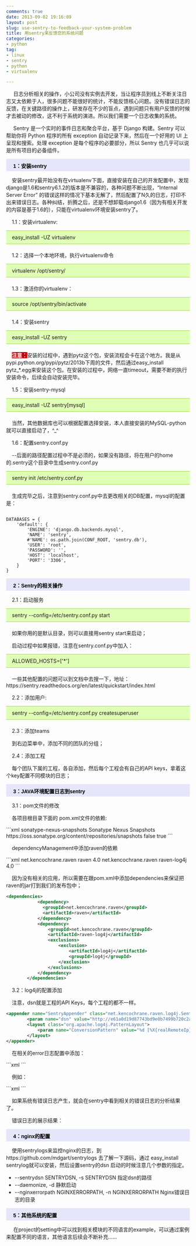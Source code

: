 ```yaml
---
comments: true
date: 2013-09-02 19:16:09
layout: post
slug: use-sentry-to-feedback-your-system-problem
title: 用sentry来反馈您的系统问题
categories:
- python
tag:
- linux
- sentry
- python
- virtualenv

---
```

 
<p> &nbsp;&nbsp;&nbsp;&nbsp; 日志分析相关的操作，小公司没有实例去开发，当让程序员到线上不断关注日志又太依赖于人，很多问题不能很好的统计，不能反馈核心问题。没有错误日志的反馈，在关键路径的操作上，研发存在不少的盲点，遇到问题只有用户反馈的时候才去被动的修改，这不利于系统的演进。所以我们需要一个日志收集的系统。</p>
<p> &nbsp;&nbsp;&nbsp;&nbsp; Sentry 是一个实时的事件日志和聚合平台，基于 Django 构建。Sentry 可以帮助你将 Python 程序的所有 exception 自动记录下来，然后在一个好用的 UI 上呈现和搜索。处理 exception 是每个程序的必要部分，所以 Sentry 也几乎可以说是所有项目的必备组件。</p>
<p style="background-color: rgb(230, 230, 250); height: 25px; width: 100%; padding-top: 9px; font-family: arial,helvetica,sans-serif; font-size: 14px; color: rgb(0, 0, 0);"><span style="font-size:14px;"><strong>&nbsp;&nbsp;&nbsp;&nbsp; 1：安装sentry  
</strong></span></p>
<p> &nbsp;&nbsp;&nbsp;&nbsp;安装sentry最开始没有在virtualenv下面，直接安装在自己的开发配置中，发现django是1.6和sentry6.1.2的版本是不兼容的，各种问题不断出现，“Internal Server Error” 的错误这样的情况下基本无解了，然后配置了N久的日志，打印不出来错误日志。各种纠结，折腾之后，还是不想卸载django1.6（因为有相关开发的内容是基于1.6的），只能在virtualenv环境安装sentry了。</p>

<p> &nbsp;&nbsp;&nbsp;&nbsp;1.1：安装virtualenv:</p>

<div style="border-top: 1px solid rgb(148, 218, 58); border-bottom: 1px solid rgb(148, 218, 58); padding: 9px 0pt 9px 16px; background-color: rgb(224, 255, 182);">
easy_install -UZ virtualenv
</div>
<p style="padding-top:6px;"> &nbsp;&nbsp;&nbsp;&nbsp;1.2：选择一个本地环境，执行virtualenv命令</p>
<div style="border-top: 1px solid rgb(148, 218, 58); border-bottom: 1px solid rgb(148, 218, 58); padding: 9px 0pt 9px 16px; background-color: rgb(224, 255, 182);">
virtualenv /opt/sentry/
</div>
<p style="padding-top:6px;"> &nbsp;&nbsp;&nbsp;&nbsp;1.3：激活你的virtualenv：</p>
<div style="border-top: 1px solid rgb(148, 218, 58); border-bottom: 1px solid rgb(148, 218, 58); padding: 9px 0pt 9px 16px; background-color: rgb(224, 255, 182);">
source /opt/sentry/bin/activate
</div>

<p style="padding-top:6px;"> &nbsp;&nbsp;&nbsp;&nbsp;1.4：安装sentry</p>
<div style="border-top: 1px solid rgb(148, 218, 58); border-bottom: 1px solid rgb(148, 218, 58); padding: 9px 0pt 9px 16px; background-color: rgb(224, 255, 182);">
easy_install -UZ sentry
</div>

<p style="padding-top:6px;"> &nbsp;&nbsp;&nbsp;&nbsp;<b style="background-color:#cc0000;color:#fff;">注意：</b>安装的过程中，遇到pytz这个包，安装流程会卡在这个地方。我是从pypi.python.org/pypi/pytz/2013b下周的文件，然后通过easy_install pytz_*.egg来安装这个包。在安装的过程中，网络一直timeout，需要不断的执行安装命令，后续会自动安装完毕。</p>

<p> &nbsp;&nbsp;&nbsp;&nbsp;1.5：安装sentry-mysql</p>

<div style="border-top: 1px solid rgb(148, 218, 58); border-bottom: 1px solid rgb(148, 218, 58); padding: 9px 0pt 9px 16px; background-color: rgb(224, 255, 182);">
easy_install -UZ sentry[mysql]
</div>

<p style="padding-top:6px;"> &nbsp;&nbsp;&nbsp;&nbsp;当然，其他数据库也可以根据配置选择安装，本人直接安装的MySQL-python就可以直接启动了，^_^</p>
<p> &nbsp;&nbsp;&nbsp;&nbsp;1.6：配置sentry.conf.py</p>
<p> &nbsp;&nbsp;&nbsp;&nbsp;--后面的路径配置过程中不是必须的，如果没有路径，将在用户的home的.sentry这个目录中生成sentry.conf.py</p>

<div style="border-top: 1px solid rgb(148, 218, 58); border-bottom: 1px solid rgb(148, 218, 58); padding: 9px 0pt 9px 16px; background-color: rgb(224, 255, 182);">
sentry init /etc/sentry.conf.py
</div>
<p style="padding-top:6px;"> &nbsp;&nbsp;&nbsp;&nbsp;生成完毕之后，注意到sentry.conf.py中去更改相关的DB配置，mysql的配置是：</p>

<div>
<pre><code>
DATABASES = {
    'default': {
        'ENGINE': 'django.db.backends.mysql',
        'NAME': 'sentry',
        #'NAME': os.path.join(CONF_ROOT, 'sentry.db'),
        'USER': 'root',
        'PASSWORD': '',
        'HOST': 'localhost',
        'PORT': '3306',
    }
}
</code></pre>
</div>

<p style="background-color: rgb(230, 230, 250); height: 25px; width: 100%; padding-top: 9px; font-family: arial,helvetica,sans-serif; font-size: 14px; color: rgb(0, 0, 0);"><span style="font-size:14px;"><strong>&nbsp;&nbsp;&nbsp;&nbsp; 2：Sentry的相关操作 
</strong></span></p>

<p> &nbsp;&nbsp;&nbsp;&nbsp;2.1：启动服务</p>

<div style="border-top: 1px solid rgb(148, 218, 58); border-bottom: 1px solid rgb(148, 218, 58); padding: 9px 0pt 9px 16px; background-color: rgb(224, 255, 182);">
sentry --config=/etc/sentry.conf.py start
</div>

<p style="padding-top:6px;"> &nbsp;&nbsp;&nbsp;&nbsp;如果你用的是默认目录，则可以直接用sentry start来启动；</p>
<p> &nbsp;&nbsp;&nbsp;&nbsp;启动过程中如果报错，注意在sentry.conf.py中加入：</p>
<div style="border-top: 1px solid rgb(148, 218, 58); border-bottom: 1px solid rgb(148, 218, 58); padding: 9px 0pt 9px 16px; background-color: rgb(224, 255, 182);">
ALLOWED_HOSTS=['*'] 
</div>
<p style="padding-top:6px;"> &nbsp;&nbsp;&nbsp;&nbsp;一些其他配置的问题可以到文档中去搜一下，地址：
https://sentry.readthedocs.org/en/latest/quickstart/index.html</p>

<p> &nbsp;&nbsp;&nbsp;&nbsp;2.2：添加用户:</p>

<div style="border-top: 1px solid rgb(148, 218, 58); border-bottom: 1px solid rgb(148, 218, 58); padding: 9px 0pt 9px 16px; background-color: rgb(224, 255, 182);">
sentry --config=/etc/sentry.conf.py createsuperuser
</div>


<p style="padding-top:6px;"> &nbsp;&nbsp;&nbsp;&nbsp;2.3：添加teams</p>
<p> &nbsp;&nbsp;&nbsp;&nbsp;到右边菜单中，添加不同的团队的分组；</p>


<p> &nbsp;&nbsp;&nbsp;&nbsp;2.4：添加工程</p>
<p> &nbsp;&nbsp;&nbsp;&nbsp;每个团队下属的工程，各自添加，然后每个工程会有自己的API keys，拿着这个key配置不同模块的日志；</p>

<p style="background-color: rgb(230, 230, 250); height: 25px; width: 100%; padding-top: 9px; font-family: arial,helvetica,sans-serif; font-size: 14px; color: rgb(0, 0, 0);"><span style="font-size:14px;"><strong>&nbsp;&nbsp;&nbsp;&nbsp; 3：JAVA环境配置日志到sentry
</strong></span></p>
<p> &nbsp;&nbsp;&nbsp;&nbsp;3.1：pom文件的修改</p>
<p> &nbsp;&nbsp;&nbsp;&nbsp;各项目根目录下面的 pom.xml文件的依赖:</p>
```xml
<!-- raven 依赖的maven服务器地址 -->
<repositories>
        <repository>
            <id>sonatype-nexus-snapshots</id>
            <name>Sonatype Nexus Snapshots</name>
            <url>https://oss.sonatype.org/content/repositories/snapshots</url>
            <releases>
                <enabled>false</enabled>
            </releases>
            <snapshots>
                <enabled>true</enabled>
            </snapshots>
        </repository>
</repositories>
```
<p> &nbsp;&nbsp;&nbsp;&nbsp;dependencyManagement中添加raven的依赖 </p>
```xml
<dependency>
              <groupId>net.kencochrane.raven</groupId>
              <artifactId>raven</artifactId>
              <version>4.0</version>
            </dependency>
            <dependency>
                <groupId>net.kencochrane.raven</groupId>
                <artifactId>raven-log4j</artifactId>
                <version>4.0</version>
            </dependency>
```
<p> &nbsp;&nbsp;&nbsp;&nbsp;因为没有相关的应用，所以需要在跟pom.xml中添加dependencies来保证把raven的jar打到我们的发布包中；</p>

```xml
<dependencies>
            <dependency>
              <groupId>net.kencochrane.raven</groupId>
              <artifactId>raven</artifactId>
            </dependency>
            <dependency>
                <groupId>net.kencochrane.raven</groupId>
                <artifactId>raven-log4j</artifactId>
                <exclusions>
                    <exclusion>
                        <artifactId>log4j</artifactId>
                        <groupId>log4j</groupId>
                    </exclusion>
                </exclusions>
            </dependency>
        </dependencies>
```
<p> &nbsp;&nbsp;&nbsp;&nbsp;3.2：log4j的配置添加</p>

<p> &nbsp;&nbsp;&nbsp;&nbsp;注意，dsn就是工程的API Keys，每个工程的都不一样。</p>

```xml
<appender name="SentryAppender" class="net.kencochrane.raven.log4j.SentryAppender">
        <param name="dsn" value="http://e61a0d19d87743bd9e0b7499b720c2a5:df28df39628e4dd5a4986eecf4923851@192.168.100.11:9000/1" />
        <layout class="org.apache.log4j.PatternLayout">
            <param name="ConversionPattern" value="%d [%X{realRemoteIp}/%X{memberId} - %X{servletPathInfoWithQueryString}] %-5p %c{2} - %m%n" />
        </layout>
</appender>
```
<p> &nbsp;&nbsp;&nbsp;&nbsp;在相关的error日志配置中添加：</p>
```xml
<appender-ref ref="SentryAppender" />
```

<p> &nbsp;&nbsp;&nbsp;&nbsp;例如：</p>
```xml
<logger name="com.okhqb.canvas" additivity="false">
        <level value="INFO" />
        <appender-ref ref="CANVAS-DEFAULT-APPENDER" />
        <appender-ref ref="ERROR-APPENDER" />
        <appender-ref ref="SentryAppender" />
</logger>
```
<p> &nbsp;&nbsp;&nbsp;&nbsp;如果系统有错误日志产生，就会在sentry中看到相关的错误日志的分析结果了。</p>

<p> &nbsp;&nbsp;&nbsp;&nbsp;错误日志的展示结果：</p>

<p style="background-color: rgb(230, 230, 250); height: 25px; width: 100%; padding-top: 9px; font-family: arial,helvetica,sans-serif; font-size: 14px; color: rgb(0, 0, 0);"><span style="font-size:14px;"><strong>&nbsp;&nbsp;&nbsp;&nbsp; 4：nginx的配置
</strong></span></p>

<p> &nbsp;&nbsp;&nbsp;&nbsp;使用sentrylogs来监控nginx的日志，到https://github.com/mdgart/sentrylogs 去了解一下源码，通过 easy_install sentrylog就可以安装，然后设置sentry的dsn 启动的时候注意几个参数的指定。
<ul>
<li>--sentrydsn SENTRYDSN, -s SENTRYDSN   指定dsn的路径</li>
<li>--daemonize, -d 静默启动</li>
<li>--nginxerrorpath NGINXERRORPATH, -n NGINXERRORPATH   Nginx错误日志的目录</li>
</ul>
 </p>
<p style="background-color: rgb(230, 230, 250); height: 25px; width: 100%; padding-top: 9px; font-family: arial,helvetica,sans-serif; font-size: 14px; color: rgb(0, 0, 0);"><span style="font-size:14px;"><strong>&nbsp;&nbsp;&nbsp;&nbsp; 5：其他系统的配置
</strong></span></p>

<p> &nbsp;&nbsp;&nbsp;&nbsp; 在project的setting中可以找到相关模块的不同语言的example，可以通过案例来配置不同的语言，其他语言后续会不断补充……</p>
<p> &nbsp;&nbsp;&nbsp;&nbsp; </p>
<p> &nbsp;&nbsp;&nbsp;&nbsp; </p>
<p> &nbsp;&nbsp;&nbsp;&nbsp; </p>


